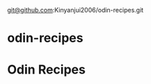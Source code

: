 git@github.com:Kinyanjui2006/odin-recipes.git
# odin-recipes
<!DOCTYPE html>
<html lang="en">
<head>
    <meta charset="UTF-8">
    <meta name="viewport" content="width=device-width, initial-scale=1.0">
    <title>Document</title>
</head>
<body>
<h1>Odin Recipes</h1>
    
</body>
</html>
